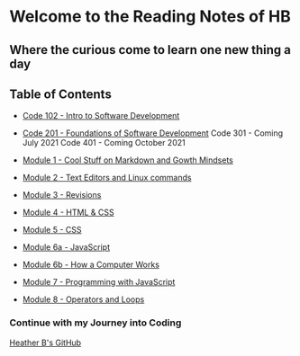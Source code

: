 # Welcome to the Reading Notes of HB
## Where the curious come to learn one new thing a day

## Table of Contents
- [Code 102 - Intro to Software Development](/code102)
- [Code 201 - Foundations of Software Development](/code201)
Code 301 - Coming July 2021
Code 401 - Coming October 2021

- [Module 1 - Cool Stuff on Markdown and Gowth Mindsets](/module1/module1.md)
- [Module 2 - Text Editors and Linux commands](/module2/module2.md)
- [Module 3 - Revisions](/module3/module3.md)
- [Module 4 - HTML & CSS](/module4/module4.md)
- [Module 5 - CSS](/module5/module5.md)
- [Module 6a - JavaScript](/module6/module6a.md)
- [Module 6b - How a Computer Works](/module6/module6b.md)
- [Module 7 - Programming with JavaScript](/module7/module7.md)
- [Module 8 - Operators and Loops](/module8/module8.md)



### Continue with my Journey into Coding
[Heather B's GitHub](https://github.com/vbchomp)




